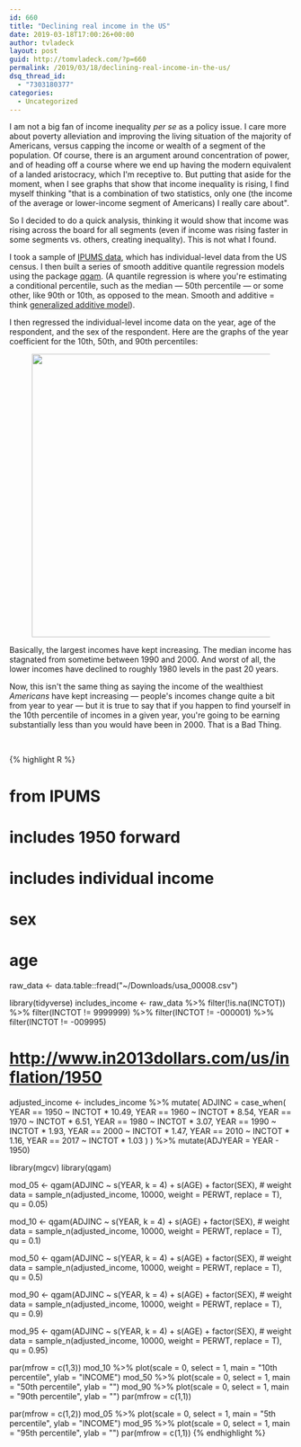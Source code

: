 ```yaml
---
id: 660
title: "Declining real income in the US"
date: 2019-03-18T17:00:26+00:00
author: tvladeck
layout: post
guid: http://tomvladeck.com/?p=660
permalink: /2019/03/18/declining-real-income-in-the-us/
dsq_thread_id:
  - "7303180377"
categories:
  - Uncategorized
---
```

<!-- wp:html -->
I am not a big fan of income inequality <em>per se</em> as a policy issue. I care more about poverty alleviation and improving the living situation of the majority of Americans, versus capping the income or wealth of a segment of the population. Of course, there is an argument around concentration of power, and of heading off a course where we end up having the modern equivalent of a landed aristocracy, which I'm receptive to. But putting that aside for the moment, when I see graphs that show that income inequality is rising, I find myself thinking "that is a combination of two statistics, only one (the income of the average or lower-income segment of Americans) I really care about".
<!-- /wp:html -->


<!-- wp:paragraph -->
So I decided to do a quick analysis, thinking it would show that income was rising across the board for all segments (even if income was rising faster in some segments vs. others, creating inequality). This is not what I found.
<!-- /wp:paragraph -->


<!-- wp:paragraph -->
I took a sample of <a href="http://ipums.org">IPUMS data</a>, which has individual-level data from the US census. I then built a series of smooth additive quantile regression models using the package <a href="https://cran.r-project.org/web/packages/qgam/qgam.pdf">qgam</a>. (A quantile regression is where you're estimating a conditional percentile, such as the median — 50th percentile — or some other, like 90th or 10th, as opposed to the mean. Smooth and additive = think <a href="https://multithreaded.stitchfix.com/blog/2015/07/30/gam/">generalized additive model</a>).
<!-- /wp:paragraph -->


<!-- wp:paragraph -->
I then regressed the individual-level income data on the year, age of the respondent, and the sex of the respondent. Here are the graphs of the year coefficient for the 10th, 50th, and 90th percentiles:
<!-- /wp:paragraph -->


<!-- wp:image {"id":661,"width":697,"height":504} -->
<figure class="wp-block-image is-resized"><img src="http://tomvladeck.com/wp-content/uploads/2019/03/image-3.png" alt="" class="wp-image-661" width="697" height="504"/></figure>
<!-- /wp:image -->

<!-- wp:paragraph -->
Basically, the largest incomes have kept increasing. The median income has stagnated from sometime between 1990 and 2000. And worst of all, the lower incomes have declined to roughly 1980 levels in the past 20 years.
<!-- /wp:paragraph -->

<!-- wp:paragraph -->
Now, this isn't the same thing as saying the income of the wealthiest <em>Americans</em> have kept increasing — people's incomes change quite a bit from year to year — but it is true to say that if you happen to find yourself in the 10th percentile of incomes in a given year, you're going to be earning substantially less than you would have been in 2000. That is a Bad Thing.
<!-- /wp:paragraph -->

<br class="">


{% highlight R %}
# from IPUMS
# includes 1950 forward
# includes individual income 
# sex
# age

raw_data <- data.table::fread("~/Downloads/usa_00008.csv")

library(tidyverse)
includes_income <- raw_data %>% 
  filter(!is.na(INCTOT)) %>% 
  filter(INCTOT != 9999999) %>% 
  filter(INCTOT != -000001) %>% 
  filter(INCTOT != -009995)


# http://www.in2013dollars.com/us/inflation/1950
adjusted_income <- 
  includes_income %>% 
  mutate(
    ADJINC = case_when(
      YEAR == 1950 ~ INCTOT * 10.49,
      YEAR == 1960 ~ INCTOT * 8.54,
      YEAR == 1970 ~ INCTOT * 6.51,
      YEAR == 1980 ~ INCTOT * 3.07,
      YEAR == 1990 ~ INCTOT * 1.93,
      YEAR == 2000 ~ INCTOT * 1.47,
      YEAR == 2010 ~ INCTOT * 1.16,
      YEAR == 2017 ~ INCTOT * 1.03
    )
  ) %>% 
  mutate(ADJYEAR = YEAR - 1950)

library(mgcv) 
library(qgam)

mod_05 <- qgam(ADJINC ~ s(YEAR, k = 4) + s(AGE) + factor(SEX), # weight
               data = sample_n(adjusted_income, 10000, weight = PERWT, replace = T), qu = 0.05)

mod_10 <- qgam(ADJINC ~ s(YEAR, k = 4) + s(AGE) + factor(SEX), # weight
             data = sample_n(adjusted_income, 10000, weight = PERWT, replace = T), qu = 0.1)

mod_50 <- qgam(ADJINC ~ s(YEAR, k = 4) + s(AGE) + factor(SEX), # weight
               data = sample_n(adjusted_income, 10000, weight = PERWT, replace = T), qu = 0.5)

mod_90 <- qgam(ADJINC ~ s(YEAR, k = 4) + s(AGE) + factor(SEX), # weight
               data = sample_n(adjusted_income, 10000, weight = PERWT, replace = T), qu = 0.9)

mod_95 <- qgam(ADJINC ~ s(YEAR, k = 4) + s(AGE) + factor(SEX), # weight
               data = sample_n(adjusted_income, 10000, weight = PERWT, replace = T), qu = 0.95)


par(mfrow = c(1,3))
mod_10 %>% plot(scale = 0, select = 1, main = "10th percentile", ylab = "INCOME")
mod_50 %>% plot(scale = 0, select = 1, main = "50th percentile", ylab = "")
mod_90 %>% plot(scale = 0, select = 1, main = "90th percentile", ylab = "")
par(mfrow = c(1,1))

par(mfrow = c(1,2))
mod_05 %>% plot(scale = 0, select = 1, main = "5th percentile", ylab = "INCOME")
mod_95 %>% plot(scale = 0, select = 1, main = "95th percentile", ylab = "")
par(mfrow = c(1,1))
{% endhighlight %}
